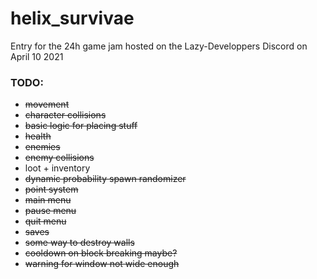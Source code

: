 # helix_survivae
Entry for the 24h game jam hosted on the Lazy-Developpers Discord on April 10 2021

### TODO:
- ~~movement~~
- ~~character collisions~~
- ~~basic logic for placing stuff~~
- ~~health~~
- ~~enemies~~
- ~~enemy collisions~~
- loot + inventory
- ~~dynamic probability spawn randomizer~~
- ~~point system~~
- ~~main menu~~
- ~~pause menu~~
- ~~quit menu~~
- ~~saves~~
- ~~some way to destroy walls~~
- ~~cooldown on block breaking maybe?~~
- ~~warning for window not wide enough~~
 